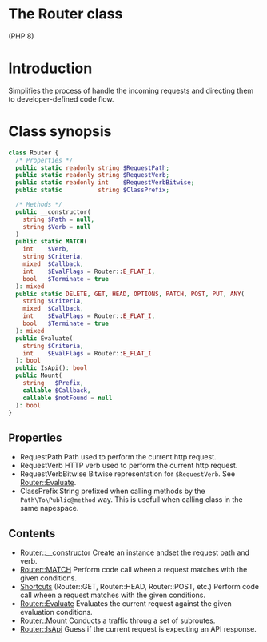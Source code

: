 # The Router class

(PHP 8)

# Introduction

Simplifies the process of handle the incoming requests and directing them to
developer-defined code flow.

# Class synopsis

```php
class Router {
  /* Properties */
  public static readonly string $RequestPath;
  public static readonly string $RequestVerb;
  public static readonly int    $RequestVerbBitwise;
  public static          string $ClassPrefix;

  /* Methods */
  public __constructor(
    string $Path = null,
    string $Verb = null
  )
  public static MATCH(
    int    $Verb,
    string $Criteria,
    mixed  $Callback,
    int    $EvalFlags = Router::E_FLAT_I,
    bool   $Terminate = true
  ): mixed
  public static DELETE, GET, HEAD, OPTIONS, PATCH, POST, PUT, ANY(
    string $Criteria,
    mixed  $Callback,
    int    $EvalFlags = Router::E_FLAT_I,
    bool   $Terminate = true
  ): mixed
  public Evaluate(
    string $Criteria,
    int    $EvalFlags = Router::E_FLAT_I
  ): bool
  public IsApi(): bool
  public Mount(
    string   $Prefix,
    callable $Callback,
    callable $notFound = null
  ): bool
}
```

## Properties

- RequestPath
  Path used to perform the current http request.
- RequestVerb
  HTTP verb used to perform the current http request.
- RequestVerbBitwise
  Bitwise representation for `$RequestVerb`. See [Router::Evaluate].
- ClassPrefix
  String prefixed when calling methods by the `Path\To\Public@method` way. This
  is usefull when calling class in the same napespace.

## Contents

- [Router::__constructor]
  Create an instance andset the request path and verb.
- [Router::MATCH]
  Perform code call wheen a request matches with the given conditions.
- [Shortcuts] (Router::GET, Router::HEAD, Router::POST, etc.)
  Perform code call wheen a request matches with the given conditions.
- [Router::Evaluate]
  Evaluates the current request against the given evaluation conditions.
- [Router::Mount]
  Conducts a traffic throug a set of subroutes.
- [Router::IsApi]
  Guess if the current request is expecting an API response.

[Router::__constructor]:function.constructor.md
[Router::MATCH]:function.match.md
[Router::Evaluate]:function.evaluate.md
[Router::IsApi]:function.isapi.md
[Router::Mount]:function.mount.md
[Shortcuts]:shortcuts.md
